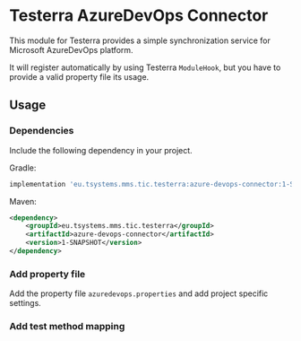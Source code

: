 # Testerra AzureDevOps Connector

This module for Testerra provides a simple synchronization service for Microsoft AzureDevOps platform.

It will register automatically by using Testerra `ModuleHook`, but you have to provide a valid property file its usage.

## Usage

### Dependencies

Include the following dependency in your project.

Gradle:
````groovy
implementation 'eu.tsystems.mms.tic.testerra:azure-devops-connector:1-SNAPSHOT'
````

Maven:
````xml
<dependency>
    <groupId>eu.tsystems.mms.tic.testerra</groupId>
    <artifactId>azure-devops-connector</artifactId>
    <version>1-SNAPSHOT</version>
</dependency>
````

### Add property file

Add the property file ``azuredevops.properties`` and add project specific settings.

### Add test method mapping

